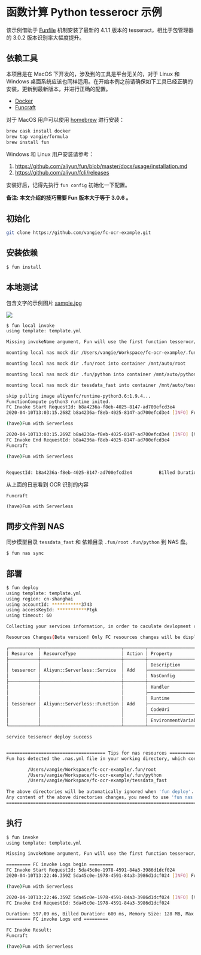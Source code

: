 # 函数计算 Python tesserocr 示例

该示例借助于 [Funfile](./Funfile) 机制安装了最新的 4.1.1 版本的 tesseract，相比于包管理器的 3.0.2 版本识别率大幅度提升。

## 依赖工具

本项目是在 MacOS 下开发的，涉及到的工具是平台无关的，对于 Linux 和 Windows 桌面系统应该也同样适用。在开始本例之前请确保如下工具已经正确的安装，更新到最新版本，并进行正确的配置。

* [Docker](https://www.docker.com/)
* [Funcraft](https://github.com/alibaba/funcraft)

对于 MacOS 用户可以使用 [homebrew](https://brew.sh/) 进行安装：

```bash
brew cask install docker
brew tap vangie/formula
brew install fun
```

Windows 和 Linux 用户安装请参考：

1. https://github.com/aliyun/fun/blob/master/docs/usage/installation.md
2. https://github.com/aliyun/fcli/releases

安装好后，记得先执行 `fun config` 初始化一下配置。

**备注: 本文介绍的技巧需要 Fun 版本大于等于 3.0.6 。**

## 初始化

```bash
git clone https://github.com/vangie/fc-ocr-example.git
```

## 安装依赖


```bash
$ fun install
```

## 本地测试

包含文字的示例图片 [sample.jpg](./sample.jpg)

![](https://img.alicdn.com/tfs/TB1_bIFBxD1gK0jSZFKXXcJrVXa-422-492.jpg)

```bash
$ fun local invoke
using template: template.yml

Missing invokeName argument, Fun will use the first function tesserocr/tesserocr as invokeName

mounting local nas mock dir /Users/vangie/Workspace/fc-ocr-example/.fun/nas/auto-default/tesserocr into container /mnt/auto

mounting local nas mock dir .fun/root into container /mnt/auto/root

mounting local nas mock dir .fun/python into container /mnt/auto/python

mounting local nas mock dir tessdata_fast into container /mnt/auto/tessdata

skip pulling image aliyunfc/runtime-python3.6:1.9.4...
FunctionCompute python3 runtime inited.
FC Invoke Start RequestId: b8a4236a-f8eb-4025-8147-ad700efcd3e4
2020-04-10T13:03:15.268Z b8a4236a-f8eb-4025-8147-ad700efcd3e4 [INFO] Funcraft

(have)Fun with Serverless

2020-04-10T13:03:15.269Z b8a4236a-f8eb-4025-8147-ad700efcd3e4 [INFO] [92, 90, 93, 92]
FC Invoke End RequestId: b8a4236a-f8eb-4025-8147-ad700efcd3e4
Funcraft

(have)Fun with Serverless


RequestId: b8a4236a-f8eb-4025-8147-ad700efcd3e4          Billed Duration: 527 ms         Memory Size: 1989 MB    Max Memory Used: 33 MB
```

从上面的日志看到 OCR 识别的内容

```text
Funcraft

(have)Fun with Serverless
```

## 同步文件到 NAS

同步模型目录 `tessdata_fast` 和 依赖目录 `.fun/root` `.fun/python` 到 NAS 盘。

```bash
$ fun nas sync
```

## 部署

```bash
$ fun deploy
using template: template.yml
using region: cn-shanghai
using accountId: ***********3743
using accessKeyId: ***********Ptgk
using timeout: 60

Collecting your services information, in order to caculate devlopment changes...

Resources Changes(Beta version! Only FC resources changes will be displayed):

┌───────────┬──────────────────────────────┬────────┬──────────────────────┐
│ Resource  │ ResourceType                 │ Action │ Property             │
├───────────┼──────────────────────────────┼────────┼──────────────────────┤
│           │                              │        │ Description          │
│ tesserocr │ Aliyun::Serverless::Service  │ Add    ├──────────────────────┤
│           │                              │        │ NasConfig            │
├───────────┼──────────────────────────────┼────────┼──────────────────────┤
│           │                              │        │ Handler              │
│           │                              │        ├──────────────────────┤
│           │                              │        │ Runtime              │
│ tesserocr │ Aliyun::Serverless::Function │ Add    ├──────────────────────┤
│           │                              │        │ CodeUri              │
│           │                              │        ├──────────────────────┤
│           │                              │        │ EnvironmentVariables │
└───────────┴──────────────────────────────┴────────┴──────────────────────┘

service tesserocr deploy success


===================================== Tips for nas resources ==================================================
Fun has detected the .nas.yml file in your working directory, which contains the local directory:

        /Users/vangie/Workspace/fc-ocr-example/.fun/root
        /Users/vangie/Workspace/fc-ocr-example/.fun/python
        /Users/vangie/Workspace/fc-ocr-example/tessdata_fast
  
The above directories will be automatically ignored when 'fun deploy'.
Any content of the above directories changes，you need to use 'fun nas sync' to sync local resources to remote.
===============================================================================================================
```

## 执行

```bash
$ fun invoke
using template: template.yml

Missing invokeName argument, Fun will use the first function tesserocr/tesserocr as invokeName

========= FC invoke Logs begin =========
FC Invoke Start RequestId: 5da45c0e-1978-4591-84a3-3986d1dcf024
2020-04-10T13:22:46.359Z 5da45c0e-1978-4591-84a3-3986d1dcf024 [INFO] Funcraft

(have)Fun with Serverless

2020-04-10T13:22:46.359Z 5da45c0e-1978-4591-84a3-3986d1dcf024 [INFO] [92, 90, 93, 92]
FC Invoke End RequestId: 5da45c0e-1978-4591-84a3-3986d1dcf024

Duration: 597.09 ms, Billed Duration: 600 ms, Memory Size: 128 MB, Max Memory Used: 80.66 MB
========= FC invoke Logs end =========

FC Invoke Result:
Funcraft

(have)Fun with Serverless
```
